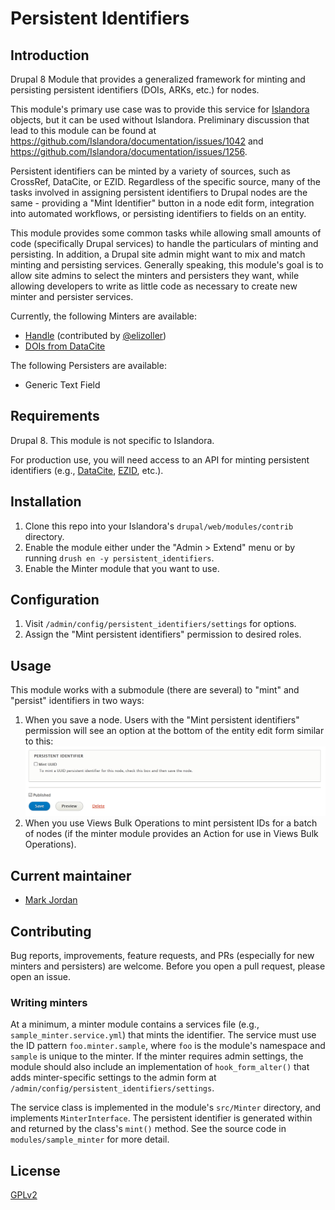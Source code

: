 # Persistent Identifiers


## Introduction

Drupal 8 Module that provides a generalized framework for minting and persisting persistent identifiers (DOIs, ARKs, etc.) for nodes.

This module's primary use case was to provide this service for [Islandora](https://islandora.ca/) objects, but it can be used without Islandora. Preliminary discussion that lead to this module can be found at https://github.com/Islandora/documentation/issues/1042 and https://github.com/Islandora/documentation/issues/1256.

Persistent identifiers can be minted by a variety of sources, such as CrossRef, DataCite, or EZID. Regardless of the specific source, many of the tasks involved in assigning persistent identifiers to Drupal nodes are the same - providing a "Mint Identifier" button in a node edit form, integration into automated workflows, or persisting identifiers to fields on an entity.

This module provides some common tasks while allowing small amounts of code (specifically Drupal services) to handle the particulars of minting and persisting. In addition, a Drupal site admin might want to mix and match minting and persisting services. Generally speaking, this module's goal is to allow site admins to select the minters and persisters they want, while allowing developers to write as little code as necessary to create new minter and persister services.

Currently, the following Minters are available:

* [Handle](modules/hdl) (contributed by [@elizoller](https://github.com/elizoller))
* [DOIs from DataCite](modules/doi_datacite/README.md)

The following Persisters are available:

* Generic Text Field

## Requirements

Drupal 8. This module is not specific to Islandora.

For production use, you will need access to an API for minting persistent identifiers (e.g., [DataCite](https://datacite.org/), [EZID](https://ezid.cdlib.org/), etc.).

## Installation

1. Clone this repo into your Islandora's `drupal/web/modules/contrib` directory.
1. Enable the module either under the "Admin > Extend" menu or by running `drush en -y persistent_identifiers`.
1. Enable the Minter module that you want to use.

## Configuration

1. Visit `/admin/config/persistent_identifiers/settings` for options.
1. Assign the "Mint persistent identifiers" permission to desired roles.

## Usage

This module works with a submodule (there are several) to "mint" and "persist" identifiers in two ways:

1. When you save a node. Users with the "Mint persistent identifiers" permission will see an option at the bottom of the entity edit form similar to this:
  ![Mint checkbox](docs/images/mint_checkbox.png)
1. When you use Views Bulk Operations to mint persistent IDs for a batch of nodes (if the minter module provides an Action for use in Views Bulk Operations).

## Current maintainer

* [Mark Jordan](https://github.com/mjordan)

## Contributing

Bug reports, improvements, feature requests, and PRs (especially for new minters and persisters) are welcome. Before you open a pull request, please open an issue.

### Writing minters

At a minimum, a minter module contains a services file (e.g., `sample_minter.service.yml`) that mints the identifier. The service must use the ID pattern `foo.minter.sample`, where `foo` is the module's namespace and `sample` is unique to the minter. If the minter requires admin settings, the module should also include an implementation of `hook_form_alter()` that adds minter-specific settings to the admin form at `/admin/config/persistent_identifiers/settings`.

The service class is implemented in the module's `src/Minter` directory, and implements `MinterInterface`. The persistent identifier is generated within and returned by the class's `mint()` method. See the source code in `modules/sample_minter` for more detail.

## License

[GPLv2](http://www.gnu.org/licenses/gpl-2.0.txt)
